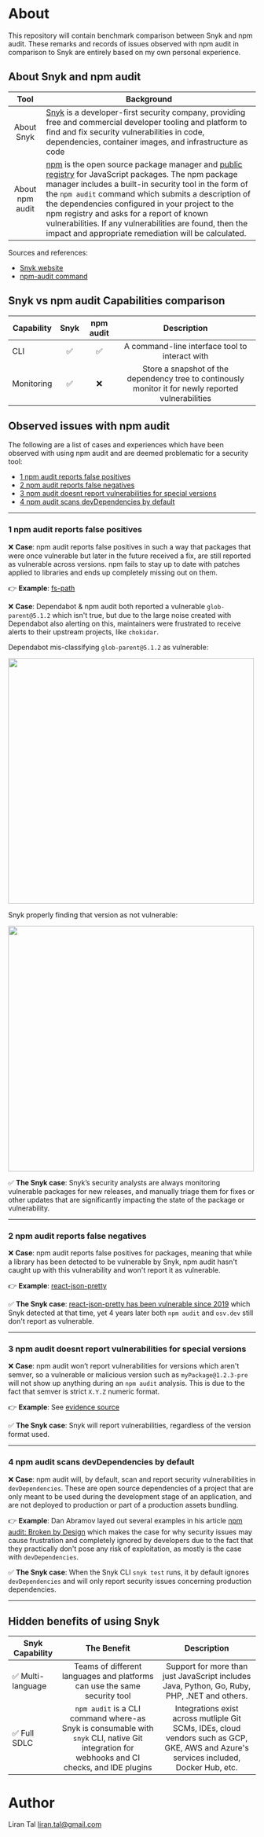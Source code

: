 # About

This repository will contain benchmark comparison between Snyk and npm audit.
These remarks and records of issues observed with npm audit in comparison to Snyk
are entirely based on my own personal experience.

## About Snyk and npm audit

|       Tool      | Background     
| :-------------: | -------------- 
| About Snyk      | [Snyk](https://snyk.io) is a developer-first security company, providing free and commercial developer tooling and platform to find and fix security vulnerabilities in code, dependencies, container images, and infrastructure as code
| About npm audit | [npm](https://docs.npmjs.com/about-npm) is the open source package manager and [public registry](https://www.npmjs.com) for JavaScript packages. The npm package manager includes a built-in security tool in the form of the `npm audit` command which submits a description of the dependencies configured in your project to the npm registry and asks for a report of known vulnerabilities. If any vulnerabilities are found, then the impact and appropriate remediation will be calculated.

Sources and references:
- [Snyk website](https://snyk.io)
- [npm-audit command](https://docs.npmjs.com/cli/v9/commands/npm-audit)

## Snyk vs npm audit Capabilities comparison

| Capability    |       Snyk        |    npm audit    | Description
| ------------- | :---------------: | :-------------: | :-------------:
| CLI | ✅ | ✅ | A command-line interface tool to interact with
| Monitoring | ✅ | ❌ | Store a snapshot of the dependency tree to continously monitor it for newly reported vulnerabilities



## Observed issues with npm audit

The following are a list of cases and experiences which have been observed with using npm audit
and are deemed problematic for a security tool:

- [1 npm audit reports false positives](#1-npm-audit-reports-false-positives)
- [2 npm audit reports false negatives](#2-npm-audit-reports-false-negatives)
- [3 npm audit doesnt report vulnerabilities for special versions](#3-npm-audit-doesnt-report-vulnerabilities-for-special-versions)
- [4 npm audit scans devDependencies by default](4-npm-audit-scans-devDependencies-by-default)

---

### 1 npm audit reports false positives

❌ **Case**: npm audit reports false positives in such a way that packages that were once vulnerable but later
in the future received a fix, are still reported as vulnerable across versions. 
npm fails to stay up to date with patches applied to libraries and ends up completely missing out on them.

👉 **Example**: [fs-path](https://github.com/pillys/fs-path/pull/5)

❌ **Case**: Dependabot & npm audit both reported a vulnerable `glob-parent@5.1.2` which isn't true, but due
to the large noise created with Dependabot also alerting on this, maintainers were frustrated to receive
alerts to their upstream projects, like `chokidar`.

Dependabot mis-classifying `glob-parent@5.1.2` as vulnerable:

<img src="https://user-images.githubusercontent.com/316371/211521032-02e582f0-3257-4344-95c5-505189615516.png" height="500" />

Snyk properly finding that version as not vulnerable:

<img src="https://user-images.githubusercontent.com/316371/211521208-96ec6acb-581d-4ff4-972c-8fcbeae1777e.png" height="500" />


✅ **The Snyk case**: Snyk’s security analysts are always monitoring vulnerable packages for new releases, 
and manually triage them for fixes or other updates that are significantly impacting the state of the package or vulnerability.



---

### 2 npm audit reports false negatives

❌ **Case**: npm audit reports false positives for packages, meaning that while a library has been detected to be vulnerable by Snyk,
npm audit hasn't caught up with this vulnerability and won't report it as vulnerable.

👉 **Example**: [react-json-pretty](https://snyk.io/advisor/npm-package/react-json-pretty)

✅ **The Snyk case**: [react-json-pretty has been vulnerable since 2019](https://security.snyk.io/package/npm/react-json-pretty) which
Snyk detected at that time, yet 4 years later both `npm audit` and `osv.dev` still don't report as vulnerable.

---

### 3 npm audit doesnt report vulnerabilities for special versions

❌ **Case**: npm audit won’t report vulnerabilities for versions which aren't semver, so a vulnerable or malicious version such as
`myPackage@1.2.3-pre` will not show up anything during an `npm audit` analysis. This is due to the fact that semver is strict `X.Y.Z`
numeric format.

👉 **Example**: See [evidence source](https://jfrog.com/blog/invisible-npm-malware-evading-security-checks-with-crafted-versions)

✅ **The Snyk case**: Snyk will report vulnerabilities, regardless of the version format used.

---

### 4 npm audit scans devDependencies by default

❌ **Case**: npm audit will, by default, scan and report security vulnerabilities in `devDependencies`.
These are open source dependencies of a project that are only meant to be used during the development
stage of an application, and are not deployed to production or part of a production assets bundling.

👉 **Example**: Dan Abramov layed out several examples in his article [npm audit: Broken by Design](https://overreacted.io/npm-audit-broken-by-design/)
which makes the case for why security issues may cause frustration and completely ignored by developers
due to the fact that they practically don't pose any risk of exploitation, as mostly is the case with
`devDependencies`.

✅ **The Snyk case**: When the Snyk CLI `snyk test` runs, it by default ignores `devDependencies`
and will only report security issues concerning production dependencies.

---

## Hidden benefits of using Snyk

| Snyk Capability       |    The Benefit    |    Description
| -------------         | :---------------: | :---------------: 
| ✅ Multi-language     | Teams of different languages and platforms can use the same security tool | Support for more than just JavaScript includes Java, Python, Go, Ruby, PHP, .NET and others.
| ✅ Full SDLC          | `npm audit` is a CLI command where-as Snyk is consumable with `snyk` CLI, native Git integration for webhooks and CI checks, and IDE plugins | Integrations exist across mutliple Git SCMs, IDEs, cloud vendors such as GCP, GKE, AWS and Azure's services included, Docker Hub, etc.


# Author

Liran Tal <liran.tal@gmail.com>
